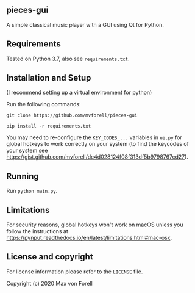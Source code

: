 ## pieces-gui
A simple classical music player with a GUI using Qt for Python.

## Requirements
Tested on Python 3.7, also see `requirements.txt`.

## Installation and Setup
(I recommend setting up a virtual environment for python)

Run the following commands:

`git clone https://github.com/mvforell/pieces-gui`

`pip install -r requirements.txt`

You may need to re-configure the `KEY_CODES_...` variables in `ui.py`
for global hotkeys to work correctly on your system (to find the keycodes
of your system see https://gist.github.com/mvforell/dc4d028124f08f313df5b9798767cd27).

## Running
Run `python main.py`.

## Limitations
For security reasons, global hotkeys won't work on macOS unless you follow the
instructions at https://pynput.readthedocs.io/en/latest/limitations.html#mac-osx.

## License and copyright
For license information please refer to the `LICENSE` file.

Copyright (c) 2020 Max von Forell
